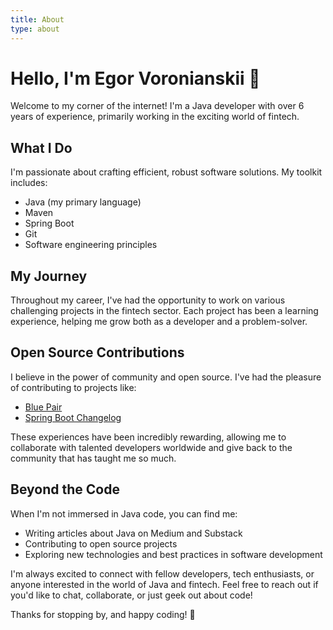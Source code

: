 ```yaml
---
title: About
type: about
---
```


# Hello, I'm Egor Voronianskii 👋

Welcome to my corner of the internet! I'm a Java developer with over 6 years of experience, primarily working in the exciting world of fintech.

## What I Do

I'm passionate about crafting efficient, robust software solutions. My toolkit includes:

- Java (my primary language)
- Maven
- Spring Boot
- Git
- Software engineering principles

## My Journey

Throughout my career, I've had the opportunity to work on various challenging projects in the fintech sector. Each project has been a learning experience, helping me grow both as a developer and a problem-solver.

## Open Source Contributions

I believe in the power of community and open source. I've had the pleasure of contributing to projects like:

- [Blue Pair](https://github.com/aurasphere/blue-pair)
- [Spring Boot Changelog](https://github.com/sepanniemi/spring-boot-changelog)

These experiences have been incredibly rewarding, allowing me to collaborate with talented developers worldwide and give back to the community that has taught me so much.

## Beyond the Code

When I'm not immersed in Java code, you can find me:

- Writing articles about Java on Medium and Substack
- Contributing to open source projects
- Exploring new technologies and best practices in software development

I'm always excited to connect with fellow developers, tech enthusiasts, or anyone interested in the world of Java and fintech. Feel free to reach out if you'd like to chat, collaborate, or just geek out about code!

Thanks for stopping by, and happy coding! 🚀
